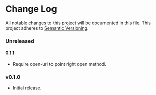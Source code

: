 # Change Log
All notable changes to this project will be documented in this file.
This project adheres to [Semantic Versioning](http://semver.org/).

### Unreleased

#### 0.1.1

* Require open-uri to point right open method.

### v0.1.0

* Initial release.
